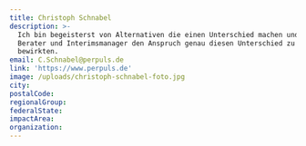 ```yaml
---
title: Christoph Schnabel
description: >-
  Ich bin begeisterst von Alternativen die einen Unterschied machen und habe als
  Berater und Interimsmanager den Anspruch genau diesen Unterschied zu
  bewirkten. 
email: C.Schnabel@perpuls.de
link: 'https://www.perpuls.de'
image: /uploads/christoph-schnabel-foto.jpg
city:
postalCode:
regionalGroup:
federalState:
impactArea:
organization:
---
```


